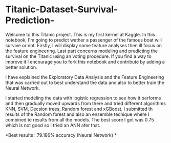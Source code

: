 # Titanic-Dataset-Survival-Prediction-

Welcome to this Titanic project. This is my first kernel at Kaggle. In this notebook, I'm going to predict wether a passenger of the famous boat will survive or not. Firstly, I will display some feature analyses then ill focus on the feature engineering. Last part concerns modeling and predicting the survival on the Titanic using an voting procedure. If you find a way to improve it I encourage you to fork this notebook and contribute by adding a better solution.

I have explained the Exploratory Data Analysis and the Feature Engineering that was carried out to best understand the data and also to better train the Neural Network.

I started modeling the data with logistic regression to see how it performs and then gradually moved upwards from there and tried different algorithms KNN, SVM, Decsion trees, Random forest and xGBoost. I submitted th results of the Random forest and also an ensemble techique where I combined te results from all the models. The best score I got was 0.75 which is not good so I tried an ANN afer that.

*Best results : 79.186% accuracy (Neural Network) *

